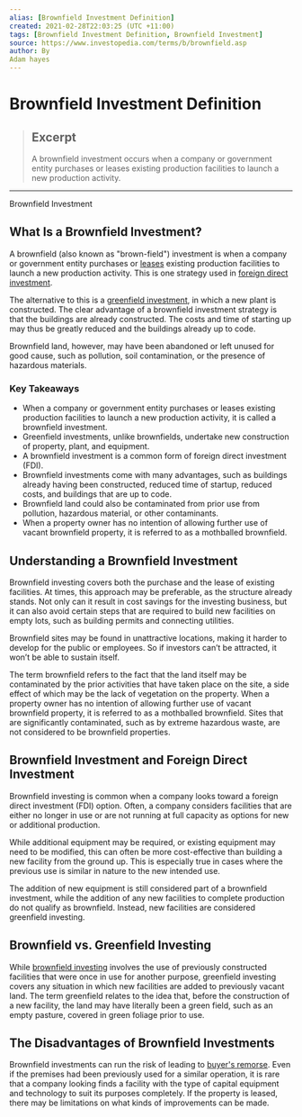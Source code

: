 ```yaml
---
alias: [Brownfield Investment Definition]
created: 2021-02-28T22:03:25 (UTC +11:00)
tags: [Brownfield Investment Definition, Brownfield Investment]
source: https://www.investopedia.com/terms/b/brownfield.asp
author: By
Adam hayes
---
```


# Brownfield Investment Definition

> ## Excerpt
> A brownfield investment occurs when a company or government entity purchases or leases existing production facilities to launch a new production activity.

---

Brownfield Investment
## What Is a Brownfield Investment?

A brownfield (also known as "brown-field") investment is when a company or government entity purchases or [leases](https://www.investopedia.com/terms/l/lease.asp) existing production facilities to launch a new production activity. This is one strategy used in [foreign direct investment](https://www.investopedia.com/terms/f/fdi.asp).

The alternative to this is a [greenfield investment](https://www.investopedia.com/terms/g/greenfield.asp), in which a new plant is constructed. The clear advantage of a brownfield investment strategy is that the buildings are already constructed. The costs and time of starting up may thus be greatly reduced and the buildings already up to code.

Brownfield land, however, may have been abandoned or left unused for good cause, such as pollution, soil contamination, or the presence of hazardous materials.

### Key Takeaways

-   When a company or government entity purchases or leases existing production facilities to launch a new production activity, it is called a brownfield investment.
-   Greenfield investments, unlike brownfields, undertake new construction of property, plant, and equipment.
-   A brownfield investment is a common form of foreign direct investment (FDI).
-   Brownfield investments come with many advantages, such as buildings already having been constructed, reduced time of startup, reduced costs, and buildings that are up to code.
-   Brownfield land could also be contaminated from prior use from pollution, hazardous material, or other contaminants.
-   When a property owner has no intention of allowing further use of vacant brownfield property, it is referred to as a mothballed brownfield.

## Understanding a Brownfield Investment

Brownfield investing covers both the purchase and the lease of existing facilities. At times, this approach may be preferable, as the structure already stands. Not only can it result in cost savings for the investing business, but it can also avoid certain steps that are required to build new facilities on empty lots, such as building permits and connecting utilities.

Brownfield sites may be found in unattractive locations, making it harder to develop for the public or employees. So if investors can’t be attracted, it won’t be able to sustain itself.

The term brownfield refers to the fact that the land itself may be contaminated by the prior activities that have taken place on the site, a side effect of which may be the lack of vegetation on the property. When a property owner has no intention of allowing further use of vacant brownfield property, it is referred to as a mothballed brownfield. Sites that are significantly contaminated, such as by extreme hazardous waste, are not considered to be brownfield properties.

## Brownfield Investment and Foreign Direct Investment

Brownfield investing is common when a company looks toward a foreign direct investment (FDI) option. Often, a company considers facilities that are either no longer in use or are not running at full capacity as options for new or additional production.

While additional equipment may be required, or existing equipment may need to be modified, this can often be more cost-effective than building a new facility from the ground up. This is especially true in cases where the previous use is similar in nature to the new intended use.

The addition of new equipment is still considered part of a brownfield investment, while the addition of any new facilities to complete production do not qualify as brownfield. Instead, new facilities are considered greenfield investing.

## Brownfield vs. Greenfield Investing

While [brownfield investing](https://www.investopedia.com/ask/answers/043015/what-difference-between-green-field-and-brown-field-investment.asp) involves the use of previously constructed facilities that were once in use for another purpose, greenfield investing covers any situation in which new facilities are added to previously vacant land. The term greenfield relates to the idea that, before the construction of a new facility, the land may have literally been a green field, such as an empty pasture, covered in green foliage prior to use.

## The Disadvantages of Brownfield Investments

Brownfield investments can run the risk of leading to [buyer's remorse](https://www.investopedia.com/buyers-remorse-4780879). Even if the premises had been previously used for a similar operation, it is rare that a company looking finds a facility with the type of capital equipment and technology to suit its purposes completely. If the property is leased, there may be limitations on what kinds of improvements can be made.
